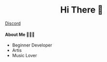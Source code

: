 <h1 align="Center">Hi There 👋</h1>
<!-- ACA VA EL BANNER -->

[Discord](https://img.shields.io/badge/Discord-Tomber991-a020f0
)

<h4>About Me 👨🏻‍💻</h4>
<ul>
	<li>Beginner Developer</li>
	<li>Artis</li>
	<li>Music Lover</li>
</ul>

